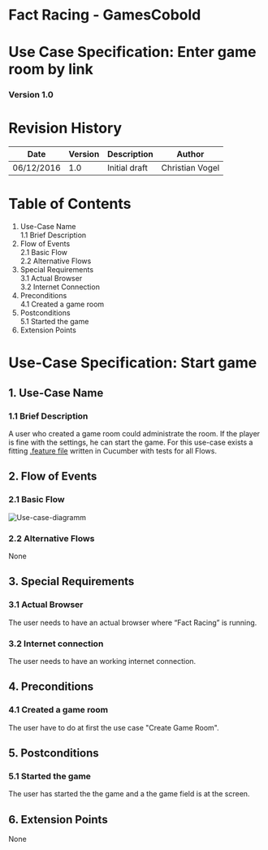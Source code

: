 # Fact Racing - GamesCobold
# Use Case Specification: Enter game room by link
### Version 1.0

# Revision History

|Date       | Version |	Description   |	Author          |
|-----------|---------|---------------|-----------------|
|06/12/2016 |	1.0     |	Initial draft |	Christian Vogel |


# Table of Contents

1. Use-Case Name  
    1.1 Brief Description  
2. Flow of Events  
    2.1 Basic Flow  
    2.2 Alternative Flows  
3. Special Requirements  
    3.1 Actual Browser  
    3.2 Internet Connection  
4. Preconditions  
    4.1 Created a game room  
5. Postconditions  
    5.1 Started the game  
6. Extension Points  

# Use-Case Specification: Start game
## 1.    Use-Case Name
### 1.1   Brief Description
A user who created a game room could administrate the room. If the player is fine with the settings, he can start the game. For this use-case exists a fitting [.feature file](https://github.com/Kahmul/TINF15B4MCJI/blob/master/src/test/resources/com/factracing/cucumber/StartGame.feature) written in Cucumber with tests for all Flows.

## 2.    Flow of Events
### 2.1   Basic Flow
![Use-case-diagramm](https://github.com/Kahmul/TINF15B4MCJI/blob/97644c27676cbafb3cf188fa0d4cdbc5345b8926/docs/Use-Cases/Start%20Game/Diagram-StartGame.png)
### 2.2   Alternative Flows
None
## 3.    Special Requirements
### 3.1   Actual Browser
The user needs to have an actual browser where “Fact Racing” is running.
### 3.2   Internet connection
The user needs to have an working internet connection.

## 4.   Preconditions
### 4.1   Created a game room
The user have to do at first the use case "Create Game Room".

## 5.    Postconditions
### 5.1   Started the game
The user has started the the game and a the game field is at the screen.

## 6.    Extension Points
None
